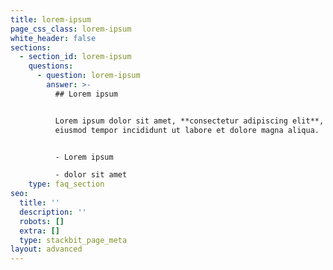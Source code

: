 ```yaml
---
title: lorem-ipsum
page_css_class: lorem-ipsum
white_header: false
sections:
  - section_id: lorem-ipsum
    questions:
      - question: lorem-ipsum
        answer: >-
          ## Lorem ipsum


          Lorem ipsum dolor sit amet, **consectetur adipiscing elit**, sed do
          eiusmod tempor incididunt ut labore et dolore magna aliqua.


          - Lorem ipsum

          - dolor sit amet
    type: faq_section
seo:
  title: ''
  description: ''
  robots: []
  extra: []
  type: stackbit_page_meta
layout: advanced
---
```

